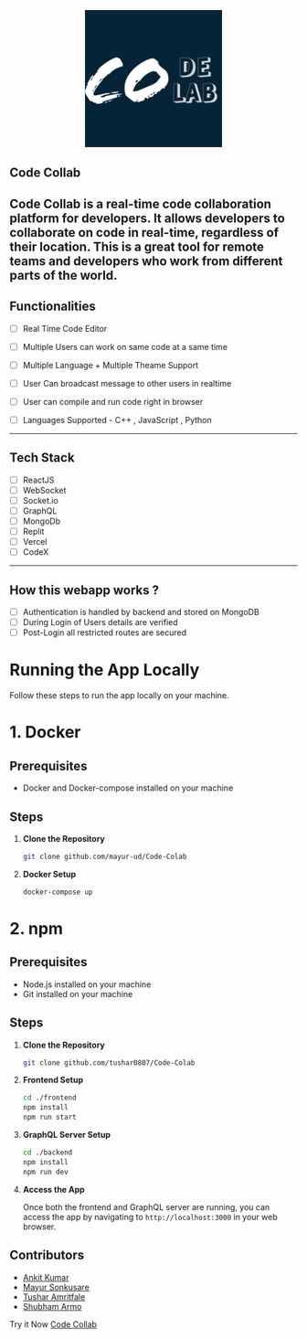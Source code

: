 <p align="center">
	<img width="240" src="https://github.com/ankit-pn/Code-Collab/blob/main/Frontend/src/assets/LOGO1.png" />
	</p>

<p align="center">
	<h2 align="left"> Code Collab </h2>
</p>


Code Collab is a real-time code collaboration platform for developers. It allows developers to collaborate on code in real-time, regardless of their location. This is a great tool for remote teams and developers who work from different parts of the world.
---

## Functionalities
- [ ]  Real Time Code Editor
- [ ]  Multiple Users can work on same code at a same time
- [ ]  Multiple Language + Multiple Theame Support
- [ ]  User Can broadcast message to other users in realtime
- [ ]  User can compile and run code right in browser
- [ ]  Languages Supported - C++ , JavaScript , Python


------------

## Tech Stack
- [ ]  ReactJS
- [ ]  WebSocket
- [ ]  Socket.io
- [ ]  GraphQL
- [ ]  MongoDb
- [ ]  Replit
- [ ]  Vercel
- [ ]  CodeX

-------------

## How this webapp works ?
- [ ] Authentication is handled by backend and stored on MongoDB
- [ ] During Login of Users details are verified
- [ ] Post-Login all restricted routes are secured

# Running the App Locally
Follow these steps to run the app locally on your machine.

# 1.   Docker

   ## Prerequisites
   - Docker and Docker-compose installed on your machine
  ## Steps

  1.  **Clone the Repository**

        ```bash
        git clone github.com/mayur-ud/Code-Colab
        ```

  2.  **Docker Setup**

        ```bash
        docker-compose up
        ```
        
# 2.  npm

## Prerequisites

- Node.js installed on your machine
- Git installed on your machine

## Steps

1. **Clone the Repository**

    ```bash
    git clone github.com/tushar0807/Code-Colab
    ```

2. **Frontend Setup**

    ```bash
    cd ./frontend
    npm install
    npm run start
    ```

3. **GraphQL Server Setup**

    ```bash
    cd ./backend
    npm install
    npm run dev
    ```

4. **Access the App**

    Once both the frontend and GraphQL server are running, you can access the app by navigating to `http://localhost:3000` in your web browser.




## Contributors
* [Ankit Kumar](https://github.com/ankit-pn)
* [Mayur Sonkusare](https://github.com/mayur-ud)
* [Tushar Amritfale](https://github.com/tushar0807)
* [Shubham Armo](https://github.com/space584)

Try it Now [Code Collab](https://code-kolab.vercel.app/)
